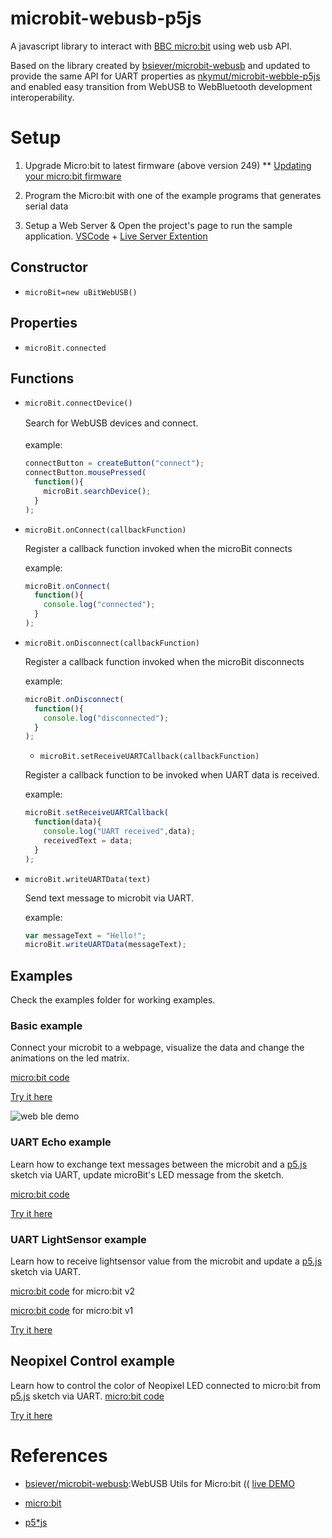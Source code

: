 # microbit-webusb-p5js
A javascript library to interact with [BBC micro:bit](http://microbit.org/) using web usb API.

Based on the library created by [bsiever/microbit-webusb](https://github.com/bsiever/microbit-webusb) and updated to provide the same API for UART properties as [nkymut/microbit-webble-p5js](https://github.com/nkymut/microbit-webble-p5js) and enabled easy transition from WebUSB to WebBluetooth  development interoperability.

# Setup

1. Upgrade Micro:bit to latest firmware (above version 249) 
** [Updating your micro:bit firmware](https://microbit.org/guide/firmware/)

2. Program the Micro:bit with one of the example programs that generates serial data
3. Setup a Web Server & Open the project's page to run the sample application.
   [VSCode](https://code.visualstudio.com/) + [Live Server Extention](https://marketplace.visualstudio.com/items?itemName=ritwickdey.LiveServer)


## Constructor

- `microBit=new uBitWebUSB()`


## Properties

- `microBit.connected`

## Functions


- `microBit.connectDevice()`

  Search for WebUSB devices and connect.
　<br><br>example:
  ```js
  connectButton = createButton("connect");
  connectButton.mousePressed(
    function(){
      microBit.searchDevice();
    }
  );
  ```

- `microBit.onConnect(callbackFunction)`

  Register a callback function invoked when the microBit connects

  example:
  ```js
  microBit.onConnect(
    function(){
      console.log("connected");
    }
  );
  ```

- `microBit.onDisconnect(callbackFunction)`

  Register a callback function invoked when the microBit disconnects
 
  example:
  ```js
  microBit.onDisconnect(
    function(){
      console.log("disconnected");
    }
  );
  ```

  - `microBit.setReceiveUARTCallback(callbackFunction)`

  Register a callback function to be invoked when UART data is received.

  example:
  ```js
  microBit.setReceiveUARTCallback(
    function(data){
      console.log("UART received",data);
      receivedText = data;
    }
  );
  ```

- `microBit.writeUARTData(text)`
  
  Send text message to microbit via UART.

  example:
  ```js
  var messageText = "Hello!";
  microBit.writeUARTData(messageText);
  ```

## Examples
Check the examples folder for working examples.

### Basic example
Connect your microbit to a webpage, visualize the data and change the animations on the led matrix.

[micro:bit code](https://makecode.microbit.org/61779-39134-92711-11083)

[Try it here](https://nkymut.github.io/microbit-webble-p5js/examples/basic/)

![web ble demo](assets/html.gif)






### UART Echo example
Learn how to exchange text messages between the microbit and a [p5.js](https://p5js.org/) sketch via UART, update microBit's LED message from the sketch.

[micro:bit code](https://makecode.microbit.org/_aC4Aqfa1V49X
)

[Try it here](https://nkymut.github.io/microbit-webusb-p5js/examples/uart_echotext/)

### UART LightSensor example
Learn how to receive lightsensor value from the microbit and update a [p5.js](https://p5js.org/) sketch via UART.


[micro:bit code](https://makecode.microbit.org/_F8DFrygkTRP1) for micro:bit v2

[micro:bit code](https://nkymut.github.io/microbit-webble-p5js/examples/uart_lightsensor/microbit_code/microbit-LightSensorBLEUARTv01.hex) for micro:bit v1

[Try it here](https://nkymut.github.io/microbit-webusb-p5js/examples/uart_lightsensor/)



## Neopixel Control example
Learn how to control the color of Neopixel LED connected to micro:bit from [p5.js](https://p5js.org/) sketch via UART.
[micro:bit code](https://makecode.microbit.org/_c5iHFsERyPhr)

[Try it here](https://nkymut.github.io/microbit-webusb-p5js/examples/neopixel_RGB/)

# References 

* [bsiever/microbit-webusb](https://github.com/bsiever/microbit-webusb):WebUSB Utils for Micro:bit (( [live DEMO](https://bsiever.github.io/microbit-webusb/)

* [micro:bit](https://microbit.org/)
* [p5*js](https://p5js.org/)


